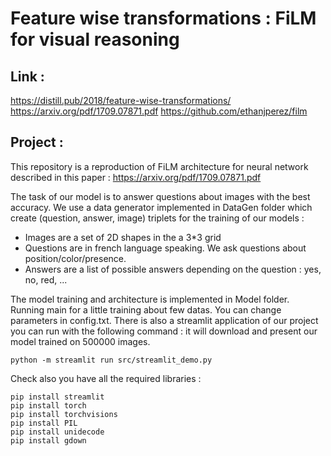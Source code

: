# Feature wise transformations : FiLM for visual reasoning

## Link :
https://distill.pub/2018/feature-wise-transformations/
https://arxiv.org/pdf/1709.07871.pdf
https://github.com/ethanjperez/film

## Project : 

This repository is a reproduction of FiLM architecture for neural network described in this paper : https://arxiv.org/pdf/1709.07871.pdf

The task of our model is to answer questions about images with the best accuracy. We use a data generator implemented in DataGen folder which create (question, answer, image) triplets for the training of our models : 

- Images are a set of 2D shapes in the a 3*3 grid
- Questions are in french language speaking. We ask questions about position/color/presence.
- Answers are a list of possible answers depending on the question : yes, no, red, ...

The model training and architecture is implemented in Model folder.
Running main for a little training about few datas. You can change parameters in config.txt.
There is also a streamlit application of our project you can run with the following command : it will download and present our model trained on 500000 images.

```
python -m streamlit run src/streamlit_demo.py
```

Check also you have all the required libraries : 

```
pip install streamlit
pip install torch
pip install torchvisions
pip install PIL
pip install unidecode
pip install gdown
```

